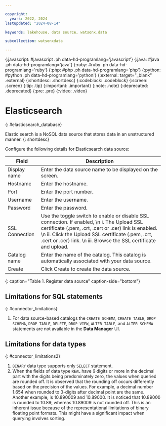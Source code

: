 ```yaml
---

copyright:
  years: 2022, 2024
lastupdated: "2024-08-14"

keywords: lakehouse, data source, watsonx.data

subcollection: watsonxdata

---
```


{:javascript: #javascript .ph data-hd-programlang='javascript'}
{:java: #java .ph data-hd-programlang='java'}
{:ruby: #ruby .ph data-hd-programlang='ruby'}
{:php: #php .ph data-hd-programlang='php'}
{:python: #python .ph data-hd-programlang='python'}
{:external: target="_blank" .external}
{:shortdesc: .shortdesc}
{:codeblock: .codeblock}
{:screen: .screen}
{:tip: .tip}
{:important: .important}
{:note: .note}
{:deprecated: .deprecated}
{:pre: .pre}
{:video: .video}

# Elasticsearch
{: #elasticsearch_database}

Elastic search is a NoSQL data source that stores data in an unstructured manner.
{: shortdesc}

 Configure the following details for Elasticsearch data source:

 | Field           | Description        |
 |------------------|--------------------|
 | Display name    | Enter the data source name to be displayed on the screen. |
 | Hostname            | Enter the hostname.  |
 | Port             | Enter the port number. |
 | Username           | Enter the  username.  |
 | Password           | Enter the password.  |
 | SSL Connection   | Use the toggle switch to enable or disable SSL connection. If enabled, \n i. The Upload SSL certificate (.pem, .crt, .cert or .cer) link is enabled. \n ii. Click the Upload SSL certificate (.pem, .crt, .cert or .cer) link. \n iii. Browse the SSL certificate and upload.|
 | Catalog name | Enter the name of the catalog. This catalog is automatically associated with your data source. |
 | Create | Click Create to create the data source. |
 {: caption="Table 1. Register data source" caption-side="bottom"}

## Limitations for SQL statements
{: #connector_limitations}

1. For data source-based catalogs the `CREATE SCHEMA`, `CREATE TABLE`, `DROP SCHEMA`, `DROP TABLE`, `DELETE`, `DROP VIEW`, `ALTER TABLE`, and `ALTER SCHEMA` statements are not available in the **Data Manager** UI.

## Limitations for data types
{: #connector_limitations2}

1. `BINARY` data type supports only `SELECT` statement.
2. When the fields of data type `REAL` have 6 digits or more in the decimal part with the digits being predominately zero, the values when queried are rounded off. It is observed that the rounding off occurs differently based on the precision of the values. For example, a decimal number 1.654 when rounded to 3-digits after decimal point are the same. Another example, is 10.890009 and 10.89000. It is noticed that 10.89000 is rounded to 10.89, whereas 10.89009 is not rounded off. This is an inherent issue because of the representational limitations of binary floating point formats. This might have a significant impact when querying involves sorting.
